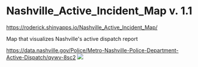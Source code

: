 # Nashville_Active_Incident_Map v. 1.1
https://roderick.shinyapps.io/Nashville_Active_Incident_Map/

Map that visualizes Nashville's active dispatch report

https://data.nashville.gov/Police/Metro-Nashville-Police-Department-Active-Dispatch/qywv-8sc2
![](map.gif)
